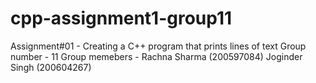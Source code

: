 # cpp-assignment1-group11
Assignment#01 - Creating a C++ program that prints lines of text
Group number - 11
Group memebers -  Rachna Sharma (200597084)
                  Joginder Singh (200604267)
